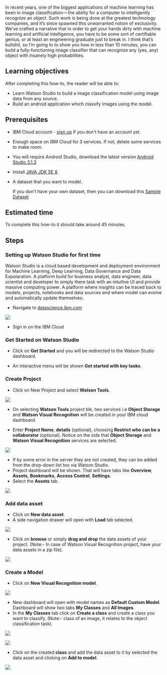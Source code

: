 In recent years, one of the biggest applications of machine learning has been in image classification — the ability for a computer to intelligently recognize an object. Such work is being done at the greatest technology companies, and it’s since spawned this unwarranted notion of exclusivity. We’ve crafted a narrative that in order to get your hands dirty with machine learning and artificial intelligence, you have to be some sort of certifiable genius, or at least an engineering graduate just to break in. I think that’s bullshit, so I’m going to to show you how in less than 10 minutes, you can build a fully-functioning image classifier that can recognize any (yes, any) object with insanely high probabilities.

## Learning objectives

After completing this how-to, the reader will be able to:

* Learn Watson Studio to build a image classification model using image data from any source.
* Build an android application which classify images using the model.

## Prerequisites

* IBM Cloud account - [sign up](https://console.bluemix.net/registration/) if you don't have an account yet.

* Enough space on IBM Cloud for 3 services. If not, delete some services to make room.

* You will require Android Studio, download the latest version [Android Studio 3.1.3](https://developer.android.com/studio/)

* Install [JAVA JDK SE 8](http://www.oracle.com/technetwork/java/javase/downloads/jdk8-downloads-2133151.html)

* A dataset that you want to model.

    If you don't have your own dataset, then you can download this [Sample Dataset](https://github.com/sudoalgorithm/Developing-A-Image-Classifier-Using-Watson-Visual-Recognition-On-Watson-Studio-Dataset.git)

## Estimated time

To complete this how-to it should take around 45 minutes.

## Steps

### Setting up Watson Studio for first time

Watson Studio is a cloud based development and deployment environment for Machine Learning, Deep Learning, Data Governance and Data Expolaration. A platform build for business analyst, data engineer, data scientist and developer to simply there task with an intuitive UI and provide massive computing power. A platform where insights can be traced back to models, projects, notebooks and data sources and where model can evolve and automatically update themselves.

* Navigate to [datascience.ibm.com](https://www.ibm.com/cloud/watson-studio)

![](assets/image1.png)

* Sign in on the IBM Cloud

### Get Started on Watson Studio

* Click on **Get Started** and you will be redirected to the Watson Studio dashboard.

* An interactive menu will be shown **Get started with key tasks**.

### Create Project

* Click on New Project and select **Watson Tools**.

![](assets/image2.png)

* On selecting **Watson Tools** project tile, two services i.e **Object Storage** and **Watson Visual Recognition** will be created in your IBM cloud dashboard.

* Enter **Project Name**, **details** (optional), choosing **Restrict who can be a collaborator** (optional). Notice on the side that **Object Storage** and **Watson Visual Recognition** services are selected.

![](assets/image3.png)

* If by some error in the server they are not created, they can be added from the drop-down list too via Watson Studio.
* Project dashboard will be shown. That will have tabs like **Overview**, **Assets**, **Bookmarks**, **Access Control**, **Settings**.
* Select the **Assets** tab.

![](assets/image4.png)

### Add data asset

* Click on **New data asset**.
* A side navigation drawer will open with **Load** tab selected.

![](assets/image5.png)

* Click on **browse** or simply **drag and drop** the data assets of your project.
    (Note:- In case of Watson Visual Recognition project, have your data assets in a zip file).

![](assets/image6.png)

### Create a Model

* Click on **New Visual Recognition model**.

![](assets/image7.png)

* New dashboard will open with model names as **Default Custom Model**. Dashboard will show two tabs **My Classes** and **All Images**.
* In the **My Classes** tab click on **Create a class** and create a class you want to classify. (Note:- class of an image, it relates to the object classification task).

![](assets/image8.png)

![](assets/image9.png)

* Click on the created **class** and add the data asset to it by selected the data asset and clicking on **Add to model**.

![](assets/image10.png)















